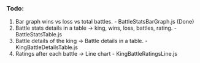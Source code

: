 ### Todo:
1. Bar graph wins vs loss vs total battles. - BattleStatsBarGraph.js (Done)
2. Battle stats details in a table -> king, wins, loss, battles, rating. - BattleStatsTable.js
3. Battle details of the king -> Battle details in a table. - KingBattleDetailsTable.js
4. Ratings after each battle -> Line chart - KingBattleRatingsLine.js








